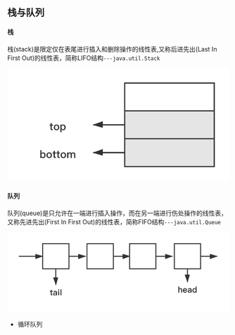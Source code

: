 ## 栈与队列

#### 栈

栈(stack)是限定仅在表尾进行插入和删除操作的线性表,又称后进先出(Last In First Out)的线性表，简称LIFO结构`---java.util.Stack`

![栈](resource/stack.png "栈")

#### 队列

队列(queue)是只允许在一端进行插入操作，而在另一端进行伤处操作的线性表，又称先进先出(First In First Out)的线性表，简称FIFO结构`---java.util.Queue`

![队列](resource/queue.png "队列")

 - 循环队列